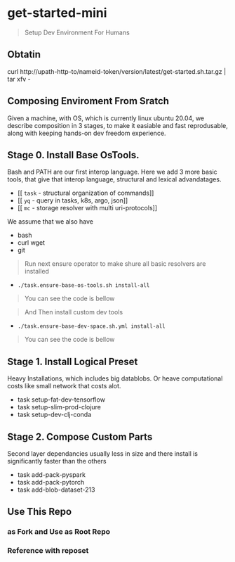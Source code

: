 # get-started-mini

> Setup Dev Environment For Humans

## Obtatin

curl http://upath-http-to/nameid-token/version/latest/get-started.sh.tar.gz | tar xfv -


## Composing Enviroment From Sratch

Given a machine, with OS, which is currently linux ubuntu 20.04,
we describe composition in 3 stages, to make it easiable and fast
reprodusable, along with keeping hands-on dev freedom experience.


## Stage 0. Install Base OsTools.

Bash and PATH are our first interop language.
Here we add 3 more basic tools, that give that
interop language, structural and lexical advandatages.

- [[ `task` - structural organization of commands]]
- [[ `yq`   - query in tasks, k8s, argo, json]]
- [[ `mc`   - storage resolver with multi uri-protocols]]

We assume that we also have

- bash
- curl wget
- git

> Run next ensure operator to make shure all basic resolvers are installed

- `./task.ensure-base-os-tools.sh install-all`

> You can see the code is bellow

> And Then install custom dev tools

- `./task.ensure-base-dev-space.sh.yml install-all`

> You can see the code is bellow


## Stage 1. Install Logical Preset

Heavy Installations, which includes big datablobs.
Or heave computational costs like small network that costs alot.

- task setup-fat-dev-tensorflow
- task setup-slim-prod-clojure
- task setup-dev-clj-conda

## Stage 2. Compose Custom Parts

Second layer dependancies usually less in size
and there install is significantly faster than the others

- task add-pack-pyspark
- task add-pack-pytorch
- task add-blob-dataset-213

## Use This Repo 

### as Fork and Use as Root Repo


### Reference with reposet



